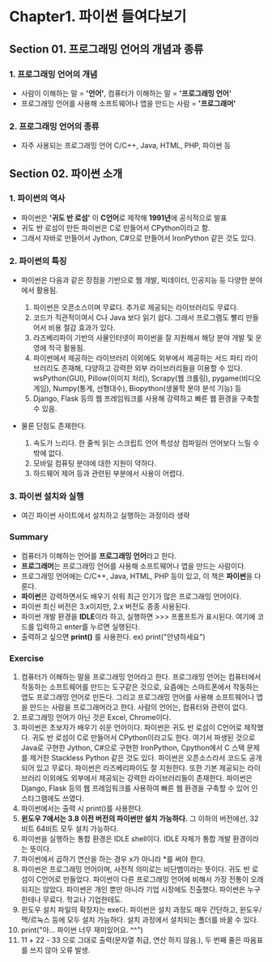 # Chapter1. 파이썬 들여다보기

## Section 01. 프로그래밍 언어의 개념과 종류 
### 1. 프로그래밍 언어의 개념
- 사람이 이해하는 말 = **'언어'**, 컴퓨터가 이해하는 말 = **'프로그래밍 언어'**
- 프로그래밍 언어를 사용해 소프트웨어나 앱을 만드는 사람 = **'프로그래머'**

### 2. 프로그래밍 언어의 종류 
- 자주 사용되는 프로그래밍 언어 C/C++, Java, HTML, PHP, 파이썬 등


## Section 02. 파이썬 소개
### 1. 파이썬의 역사
- 파이썬은 **'귀도 반 로섬'** 이 **C언어**로 제작해 **1991년**에 공식적으로 발표
- 귀도 반 로섬이 만든 파이썬은 C로 만들어서 CPython이라고 함.
- 그래서 자바로 만들어서 Jython, C#으로 만들어서 IronPython 같은 것도 있다.

### 2. 파이썬의 특징
- 파이썬은 다음과 같은 장점을 기반으로 웹 개발, 빅데이터, 인공지능 등 다양한 분야에서 활용됨.
  1. 파이썬은 오픈소스이며 무료다. 추가로 제공되는 라이브러리도 무료다. 
  2. 코드가 직관적이여서 C나 Java 보다 읽기 쉽다. 그래서 프로그램도 빨리 만들어서 비용 절감 효과가 있다.
  3. 라즈베리파이 기반의 사물인터넷이 파이썬을 잘 지원해서 해당 분야 개발 및 운영에 적극 활용됨.
  4. 파이썬에서 제공하는 라이브러리 이외에도 외부에서 제공하는 서드 파티 라이브러리도 존재해, 다양하고 강력한 외부 라이브러리들을 이용할 수 있다. 
  wsPython(GUI), Pillow(이미지 처리), Scrapy(웹 크롤링), pygame(비디오게임), Numpy(통계, 선형대수), Biopython(생물학 분야 분석 기능) 등
  5. Django, Flask 등의 웹 프레임워크를 사용해 강력하고 빠른 웹 환경을 구축할 수 있음.


- 물론 단점도 존재한다.
  1. 속도가 느리다. 한 줄씩 읽는 스크립트 언어 특성상 컴파일러 언어보다 느릴 수밖에 없다. 
  2. 모바일 컴퓨팅 분야에 대한 지원이 약하다. 
  3. 하드웨어 제어 등과 관련된 부분에서 사용이 어렵다.

###  3. 파이썬 설치와 실행
- 여긴 파이썬 사이트에서 설치하고 실행하는 과정이라 생략

### Summary
- 컴퓨터가 이해하는 언어를 **프로그래밍 언어**라고 한다. 
- **프로그래머**는 프로그래밍 언어를 사용해 소프트웨어나 앱을 만드는 사람이다.
- 프로그래밍 언어에는 C/C++, Java, HTML, PHP 등이 있고, 이 책은 **파이썬**을 다룬다. 
- **파이썬**은 강력하면서도 배우기 쉬워 최근 인기가 많은 프로그래밍 언어이다.
- 파이썬 최신 버전은 3.x이지만, 2.x 버전도 종종 사용된다.
- 파이썬 개발 환경을 **IDLE**이라 하고, 실행하면 >>> 프롬프트가 표시된다. 여기에 코드를 입력하고 enter를 누르면 실행된다.
- 출력하고 싶으면 **print()** 를 사용한다. ex) print("안녕하세요")

### Exercise
1. 컴퓨터가 이해하는 말을 프로그래밍 언어라고 한다. 프로그래밍 언어는 컴퓨터에서 작동하는
소프트웨어를 만드는 도구같은 것으로, 요즘에는 스마트폰에서 작동하는 앱도 프로그래밍 언어로 만든다.
그리고 프로그래밍 언어를 사용해 소프트웨어나 앱을 만드는 사람을 프로그래머라고 한다.
사람의 언어는, 컴퓨터와 관련이 없다. 
2. 프로그래밍 언어가 아닌 것은 Excel, Chrome이다.
3. 파이썬은 초보자가 배우기 쉬운 언어이다. 파이썬은 귀도 반 로섬이 C언어로 제작했다. 귀도 반 로섬이 
C로 만들어서 CPython이라고도 한다. 여기서 파생된 것으로 Java로 구현한 Jython, C#으로 구현한
IronPython, Cpython에서 C 스택 문제를 제거한 Stackless Python 같은 것도 있다. 파이썬은 오픈소스라서
코드도 공개되어 있고 무료다. 파이썬은 라즈베리파이도 잘 지원한다. 또한 기본 제공되는 라이브러리 이외에도 
외부에서 제공되는 강력한 라이브러리들이 존재한다. 파이썬은 Django, Flask 등의 웹 프레임워크를 사용하여 
빠른 웹 환경을 구축할 수 있어 인스타그램에도 쓰였다.
4. 파이썬에서는 출력 시 print()를 사용한다.
5. **윈도우 7에서는 3.8 이전 버전의 파이썬만 설치 가능하다.** 그 이하의 버전에선, 32비트 64비트 모두 설치 가능하다.
6. 파이썬을 실행하는 통합 환경은 IDLE shell이다. IDLE 자체가 통합 개발 환경이라는 뜻이다.
7. 파이썬에서 곱하기 연산을 하는 경우 x가 아니라 *를 써야 한다.
8. 파이썬은 프로그래밍 언어이며, 사전적 의미로는 비단뱀이라는 뜻이다. 귀도 반 로섬이 C언어로 만들었다.
파이썬이 다른 프로그래밍 언어에 비해서 가장 전통이 오래되지는 않았다. 파이썬은 개인 뿐만 아니라 기업 시장에도 진출했다.
파이썬은 누구한테나 무료다. 학교나 기업한테도.
9. 윈도우 설치 파일의 확장자는 exe다. 파이썬은 설치 과정도 매우 간단하고, 윈도우/맥/르눅스 등에 모두 설치 가능하다. 설치 과정에서 설치되는 폴더를 바꿀 수 있다.
10. print("아... 파이썬 너무 재미있어요. ^^")
11. 11 + 22 - 33 으로 그대로 출력(문자열 취급, 연산 하지 않음.), 두 번째 줄은 따옴표를 쓰지 않아 오류 발생.

